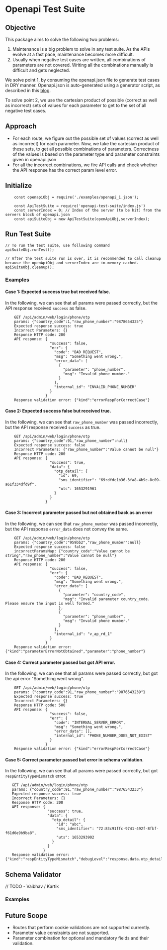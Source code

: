 # Openapi Test Suite

## Objective
This package aims to solve the following two problems:
1. Maintenance is a big problem to solve in any test suite. As the APIs evolve at a fast pace, maintenance becomes more difficult.
2. Usually when negative test cases are written, all combinations of parameters are not covered. Writing all the combinations manually is difficult and gets neglected.

We solve point 1, by consuming the openapi.json file to generate test cases in DRY manner.
Openapi.json is auto-generated using a generator script, as described in this [blog](https://plgworks.com/blog/dry-api-docs-and-validations/).

To solve point 2, we use the cartesian product of possible (correct as well as incorrect) sets of values for each parameter to get to the set of all negative test cases.

## Approach
- For each route, we figure out the possible set of values (correct as well as incorrect) for each parameter. Now, we take the 
   cartesian product of these sets, to get all possible combinations of parameters. Correctness of the values is based 
   on the parameter type and parameter constraints given in openapi.json
- For all the incorrect combinations, we fire API calls and check whether the API response has the correct param level error.

## Initialize

```
    const openapiObj = require('./examples/openapi_1.json');
    
    const ApiTestSuite = require('openapi-test-suite/index.js')
    const serverIndex = 0; // Index of the server (to be hit) from the servers block of openapi.json
    const apiSuiteObj = new ApiTestSuite(openApiObj,serverIndex);
```

## Run Test Suite
```
// To run the test suite, use following command
apiSuiteObj.runTest();

// After the test suite run is over, it is recommended to call cleanup because the openApiObj and serverIndex are in-memory cached.
apiSuiteObj.cleanup();
```

### Examples

#### Case 1: Expected success true but received false.
In the following, we can see that all params were passed correctly, but the API response received `success` as false.
```
    GET /api/admin/web/login/phone/otp 
    params: {"country_code":1,"raw_phone_number":"9878654325"} 
    Expected response success: true 
    Incorrect Parameters: {} 
    Response HTTP code: 200 
    API response: {
                    "success": false,
                    "err": {
                      "code": "BAD_REQUEST",
                      "msg": "Something went wrong.",
                      "error_data": [
                        {
                          "parameter": "phone_number",
                          "msg": "Invalid phone number."
                        }
                      ],
                      "internal_id": "INVALID_PHONE_NUMBER"
                    }
                  } 
    Response validation error: {"kind":"errorRespForCorrectCase"}
```

#### Case 2: Expected success false but received true.
In the following, we can see that `raw_phone_number` was passed incorrectly, but the API response received `success` as true.
```
    GET /api/admin/web/login/phone/otp 
    params: {"country_code":91,"raw_phone_number":null} 
    Expected response success: false 
    Incorrect Parameters: {"raw_phone_number":"Value cannot be null"}
    Response HTTP code: 200 
    API response: {
                    "success": true,
                    "data": {
                      "otp_detail": {
                        "id": 69,
                        "sms_identifier": "69:dfdc1b36-3fa8-4b9c-8c09-a61f334dfd9f",
                        "uts": 1653291961
                      }
                    }
                  } 
```

#### Case 3: Incorrect parameter passed but not obtained back as an error
In the following, we can see that `raw_phone_number` was passed incorrectly, but the API response `error_data` does not convey the same.
```
    GET /api/admin/web/login/phone/otp 
    params: {"country_code":"959bb2","raw_phone_number":null} 
    Expected response success: false 
    incorrectParamsMap: {"country_code":"Value cannot be string","raw_phone_number":"Value cannot be null"} 
    Response HTTP code: 200 
    API response: {
                    "success": false,
                    "err": {
                      "code": "BAD_REQUEST",
                      "msg": "Something went wrong.",
                      "error_data": [
                        {
                          "parameter": "country_code",
                          "msg": "Invalid parameter country_code.  Please ensure the input is well formed."
                        },
                        {
                          "parameter": "phone_number",
                          "msg": "Invalid phone number."
                        }
                      ],
                      "internal_id": "v_ap_rd_1"
                    }
                  } 
    Response validation error: {"kind":"parameterErrorNotObtained","parameter":"phone_number"} 
```

#### Case 4: Correct parameter passed but got API error.
In the following, we can see that all params were passed correctly, but got the api error "Something went wrong".
```
    GET /api/admin/web/login/phone/otp 
    params: {"country_code":91,"raw_phone_number":"9876543239"} 
    Expected response success: true 
    Incorrect Parameters: {} 
    Response HTTP code: 500 
    API response: {
                    "success": false,
                    "err": {
                      "code": "INTERNAL_SERVER_ERROR",
                      "msg": "Something went wrong.",
                      "error_data": [],
                      "internal_id": "PHONE_NUMBER_DOES_NOT_EXIST"
                    }
                  } 
    Response validation error: {"kind":"errorRespForCorrectCase"} 
```

#### Case 5: Correct parameter passed but error in schema validation.
In the following, we can see that all params were passed correctly, but got `respEntityTypeMismatch` error.
```
   GET /api/admin/web/login/phone/otp 
   params: {"country_code":91,"raw_phone_number":"9876543233"} 
   Expected response success: true 
   Incorrect Parameters: {} 
   Response HTTP code: 200 
   API response: {
                   "success": true,
                   "data": {
                     "otp_detail": {
                       "id": "abc",
                       "sms_identifier": "72:83c91ffc-9741-492f-8fbf-f61d6e9b9ba8",
                       "uts": 1653293902
                     }
                   }
                 } 
   Response validation error: {"kind":"respEntityTypeMismatch","debugLevel":"response.data.otp_detail.id","schemaType":"string"} 
```

## Schema Validator
// TODO - Vaibhav / Kartik

### Examples

## Future Scope
- Routes that perform cookie validations are not supported currently.
- Parameter value constraints are not supported.
- Parameter combination for optional and mandatory fields and their validation.
